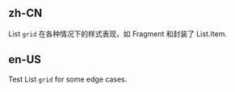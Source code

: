 ## zh-CN

List `grid` 在各种情况下的样式表现，如 Fragment 和封装了 List.Item.

## en-US

Test List `grid` for some edge cases.
